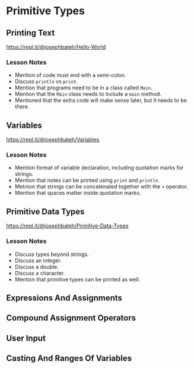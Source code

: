 # Primitive Types

## Printing Text

https://repl.it/@josephbateh/Hello-World

### Lesson Notes

- Mention of code must end with a semi-colon.
- Discuss `println` vs `print`.
- Mention that programs need to be in a class called `Main`.
- Mention that the `Main` class needs to include a `main` method.
- Mentioned that the extra code will make sense later, but it needs to be there.

## Variables

https://repl.it/@josephbateh/Variables

### Lesson Notes

- Mention format of variable declaration, including quotation marks for strings.
- Mention that notes can be printed using `print` and `println`.
- Metnion that strings can be concatenated together with the `+` operator.
- Mention that spaces matter inside quotation marks.

## Primitive Data Types

https://repl.it/@josephbateh/Primitive-Data-Types

### Lesson Notes

- Discuss types beyond strings.
- Discuss an integer.
- Discuss a double.
- Discuss a character.
- Mention that primitive types can be printed as well.

## Expressions And Assignments

## Compound Assignment Operators

## User Input

## Casting And Ranges Of Variables